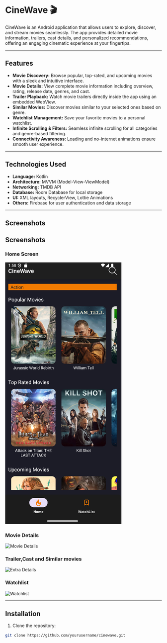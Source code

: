 # CineWave 🎬

CineWave is an Android application that allows users to explore, discover, and stream movies seamlessly. The app provides detailed movie information, trailers, cast details, and personalized recommendations, offering an engaging cinematic experience at your fingertips.

---

## Features

- **Movie Discovery:** Browse popular, top-rated, and upcoming movies with a sleek and intuitive interface.  
- **Movie Details:** View complete movie information including overview, rating, release date, genres, and cast.  
- **Trailer Playback:** Watch movie trailers directly inside the app using an embedded WebView.  
- **Similar Movies:** Discover movies similar to your selected ones based on genre.  
- **Watchlist Management:** Save your favorite movies to a personal watchlist.  
- **Infinite Scrolling & Filters:** Seamless infinite scrolling for all categories and genre-based filtering.  
- **Connectivity Awareness:** Loading and no-internet animations ensure smooth user experience.

---

## Technologies Used

- **Language:** Kotlin  
- **Architecture:** MVVM (Model-View-ViewModel)  
- **Networking:** TMDB API  
- **Database:** Room Database for local storage  
- **UI:** XML layouts, RecyclerView, Lottie Animations  
- **Others:** Firebase for user authentication and data storage  

---

## Screenshots

## Screenshots

### Home Screen
![Home Screen](app/src/main/screenshots/Screenshot%20(108).png)

### Movie Details
![Movie Details](app/src/main/screenshots/Screenshot(109).png)

### Trailer,Cast and Similar movies
![Extra Details](app/src/main/screenshots/Screenshot(110).png)

### Watchlist
![Watchlist](app/src/main/screenshots/Screenshot(112).png)


---

## Installation

1. Clone the repository:  
```bash
git clone https://github.com/yourusername/cinewave.git

